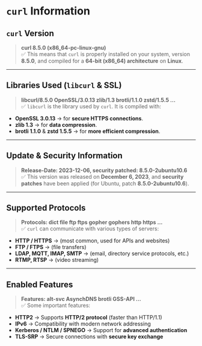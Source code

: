 # `curl` Information

## `curl` Version
> **curl 8.5.0 (x86_64-pc-linux-gnu)**  
✅ This means that `curl` is properly installed on your system, version **8.5.0**, and compiled for a **64-bit (x86_64) architecture** on **Linux**.

---

## Libraries Used (`libcurl` & SSL)
> **libcurl/8.5.0 OpenSSL/3.0.13 zlib/1.3 brotli/1.1.0 zstd/1.5.5 ...**  
✅ `libcurl` is the library used by `curl`. It is compiled with:  

- **OpenSSL 3.0.13** → for **secure HTTPS connections**.  
- **zlib 1.3** → for **data compression**.  
- **brotli 1.1.0** & **zstd 1.5.5** → for **more efficient compression**.  

---

## Update & Security Information
> **Release-Date: 2023-12-06, security patched: 8.5.0-2ubuntu10.6**  
✅ This version was released on **December 6, 2023**, and **security patches** have been applied (for Ubuntu, patch **8.5.0-2ubuntu10.6**).

---

## Supported Protocols
> **Protocols: dict file ftp ftps gopher gophers http https ...**  
✅ `curl` can communicate with various types of servers:  

- **HTTP / HTTPS** → (most common, used for APIs and websites)  
- **FTP / FTPS** → (file transfers)  
- **LDAP, MQTT, IMAP, SMTP** → (email, directory service protocols, etc.)  
- **RTMP, RTSP** → (video streaming)  

---

## Enabled Features
> **Features: alt-svc AsynchDNS brotli GSS-API ...**  
✅ Some important features:  

- **HTTP2** → Supports **HTTP/2 protocol** (faster than HTTP/1.1)  
- **IPv6** → Compatibility with modern network addressing  
- **Kerberos / NTLM / SPNEGO** → Support for **advanced authentication**  
- **TLS-SRP** → Secure connections with **secure key exchange**  
